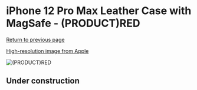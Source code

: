 # iPhone 12 Pro Max Leather Case with MagSafe - (PRODUCT)RED

[Return to previous page](/iphone_12)

[High-resolution image from Apple](https://store.storeimages.cdn-apple.com/8756/as-images.apple.com/is/MHKJ3?wid=4500&hei=4500&fmt=png)

<div style="width: 500px"><img src="/everyphone/MHKJ3.png" alt="(PRODUCT)RED"></div>

## Under construction
